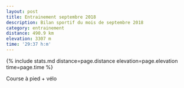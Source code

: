 ```yaml
---
layout: post
title: Entrainement septembre 2018
description: Bilan sportif du mois de septembre 2018
category: entrainement
distance: 490.9 km
elevation: 3307 m
time: '29:37 h:m'
---
```


{%
  include stats.md
  distance=page.distance
  elevation=page.elevation
  time=page.time
%}

Course à pied + vélo

<!--
vim:spell spelllang=fr
-->
